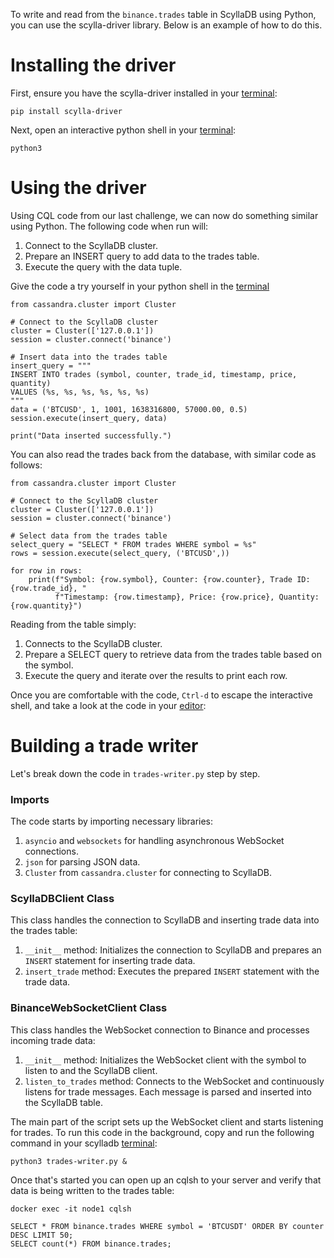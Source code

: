 To write and read from the `binance.trades` table in ScyllaDB using Python, you can use the scylla-driver library. Below is an example of how to do this.

Installing the driver
===
First, ensure you have the scylla-driver installed in your [terminal](tab-0):

```run
pip install scylla-driver
```

Next, open an interactive python shell in your [terminal](tab-0):

```run
python3
```

Using the driver
===
Using CQL code from our last challenge, we can now do something similar using Python. The following code when run will:
1. Connect to the ScyllaDB cluster.
2. Prepare an INSERT query to add data to the trades table.
3. Execute the query with the data tuple.

Give the code a try yourself in your python shell in the [terminal](tab-0)

```run
from cassandra.cluster import Cluster

# Connect to the ScyllaDB cluster
cluster = Cluster(['127.0.0.1'])
session = cluster.connect('binance')

# Insert data into the trades table
insert_query = """
INSERT INTO trades (symbol, counter, trade_id, timestamp, price, quantity)
VALUES (%s, %s, %s, %s, %s, %s)
"""
data = ('BTCUSD', 1, 1001, 1638316800, 57000.00, 0.5)
session.execute(insert_query, data)

print("Data inserted successfully.")
```

You can also read the trades back from the database, with similar code as follows:

```run
from cassandra.cluster import Cluster

# Connect to the ScyllaDB cluster
cluster = Cluster(['127.0.0.1'])
session = cluster.connect('binance')

# Select data from the trades table
select_query = "SELECT * FROM trades WHERE symbol = %s"
rows = session.execute(select_query, ('BTCUSD',))

for row in rows:
    print(f"Symbol: {row.symbol}, Counter: {row.counter}, Trade ID: {row.trade_id}, "
          f"Timestamp: {row.timestamp}, Price: {row.price}, Quantity: {row.quantity}")
```

Reading from the table simply:
1. Connects to the ScyllaDB cluster.
2. Prepare a SELECT query to retrieve data from the trades table based on the symbol.
3. Execute the query and iterate over the results to print each row.

Once you are comfortable with the code, `Ctrl-d` to escape the interactive shell, and take a look at the code in your [editor](tab-1):

Building a trade writer
===
Let's break down the code in `trades-writer.py` step by step.

### Imports
The code starts by importing necessary libraries:
1. `asyncio` and `websockets` for handling asynchronous WebSocket connections.
2. `json` for parsing JSON data.
3. `Cluster` from `cassandra.cluster` for connecting to ScyllaDB.

### ScyllaDBClient Class
This class handles the connection to ScyllaDB and inserting trade data into the trades table:
1. `__init__` method: Initializes the connection to ScyllaDB and prepares an `INSERT` statement for inserting trade data.
2. `insert_trade` method: Executes the prepared `INSERT` statement with the trade data.

### BinanceWebSocketClient Class
This class handles the WebSocket connection to Binance and processes incoming trade data:
1. `__init__` method: Initializes the WebSocket client with the symbol to listen to and the ScyllaDB client.
2. `listen_to_trades` method: Connects to the WebSocket and continuously listens for trade messages. Each message is parsed and inserted into the ScyllaDB table.

The main part of the script sets up the WebSocket client and starts listening for trades. To run this code in the background, copy and run the following command in your scylladb [terminal](tab-0):

```run
python3 trades-writer.py &
```

Once that's started you can open up an cqlsh to your server and verify that data is being written to the trades table:

```run
docker exec -it node1 cqlsh
```

```run
SELECT * FROM binance.trades WHERE symbol = 'BTCUSDT' ORDER BY counter DESC LIMIT 50;
SELECT count(*) FROM binance.trades;
```
